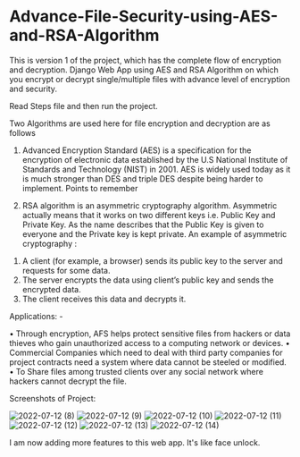 # Advance-File-Security-using-AES-and-RSA-Algorithm
This is version 1 of the project, which has the complete flow of encryption and decryption.
Django Web App using AES and RSA Algorithm on which you encrypt or decrypt single/multiple files with advance level of encryption and security.

Read Steps file and then run the project.

Two Algorithms are used here for file encryption and decryption are as follows 

1) Advanced Encryption Standard (AES) is a specification for the encryption of electronic data established by the U.S National Institute of Standards and Technology (NIST) in 2001. AES is widely used today as it is much stronger than DES and triple DES despite being harder to implement.
Points to remember

2) RSA algorithm is an asymmetric cryptography algorithm. Asymmetric actually means that it works on two different keys i.e. Public Key and Private Key. As the name describes that the Public Key is given to everyone and the Private key is kept private.
An example of asymmetric cryptography :
1.	A client (for example, a browser) sends its public key to the server and requests for some data.
2.	The server encrypts the data using client’s public key and sends the encrypted data.
3.	The client receives this data and decrypts it.

Applications: -

•	Through encryption, AFS helps protect sensitive files from hackers or data thieves who gain unauthorized access to a computing network or devices.
•	Commercial Companies which need to deal with third party companies for project contracts need a system where data cannot be steeled or modified.
•	To Share files among trusted clients over any social network where hackers cannot decrypt the file.


Screenshots of Project:


![2022-07-12 (8)](https://user-images.githubusercontent.com/63675385/178553537-92a29bb7-ec44-487c-a0e2-69320cee9e4a.png)
![2022-07-12 (9)](https://user-images.githubusercontent.com/63675385/178553548-2f4432da-b7d2-4794-9413-783338ffb898.png)
![2022-07-12 (10)](https://user-images.githubusercontent.com/63675385/178553551-c52c96c5-d424-4b2d-a3e8-300f216f2e50.png)
![2022-07-12 (11)](https://user-images.githubusercontent.com/63675385/178553560-7e7baf81-2947-4365-b87c-2516468f48b5.png)
![2022-07-12 (12)](https://user-images.githubusercontent.com/63675385/178553564-1e85e3b9-0976-45b1-a96a-699f2b30d7e6.png)
![2022-07-12 (13)](https://user-images.githubusercontent.com/63675385/178553566-4a90387f-15fb-47d3-8645-3fd99fc8c767.png)
![2022-07-12 (14)](https://user-images.githubusercontent.com/63675385/178553571-d578c17a-7435-4659-a66d-820700e0ce98.png)


I am now adding more features to this web app. It's like face unlock.
